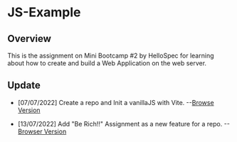 # JS-Example

## Overview

This is the assignment on Mini Bootcamp #2 by HelloSpec for learning about how to create and build a Web Application on the web server.

## Update

- [07/07/2022] Create a repo and Init a vanillaJS with Vite. --[Browse Version](https://bit.ly/3c4p7Ap)
  
- [13/07/2022] Add "Be Rich!!" Assignment as a new feature for a repo. --[Browser Version](https://bit.ly/3RquZV3)  
